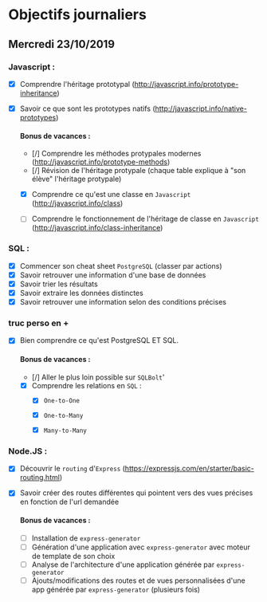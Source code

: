 # Objectifs journaliers

## Mercredi 23/10/2019

### Javascript : 

* [x] Comprendre l'héritage prototypal (http://javascript.info/prototype-inheritance)
* [x] Savoir ce que sont les prototypes natifs (http://javascript.info/native-prototypes)


  #### Bonus de vacances :
  * [/] Comprendre les méthodes protypales modernes (http://javascript.info/prototype-methods)
  * [/] Révision de l'héritage protypale (chaque table explique à "son élève" l'héritage protypale)

  * [x] Comprendre ce qu'est une classe en `Javascript` (http://javascript.info/class)
  * [ ] Comprendre le fonctionnement de l'héritage de classe en `Javascript` (http://javascript.info/class-inheritance)



### SQL :

* [x] Commencer son cheat sheet `PostgreSQL` (classer par actions)
* [x] Savoir retrouver une information d'une base de données
* [x] Savoir trier les résultats
* [x] Savoir extraire les données distinctes
* [x] Savoir retrouver une information selon des conditions précises

### truc perso en +
* [x] Bien comprendre ce qu'est PostgreSQL ET SQL.

  #### Bonus de vacances :
  * [/] Aller le plus loin possible sur `SQLBolt`'
  * [x] Comprendre les relations en `SQL` :
    * [x] `One-to-One`
    * [x] `One-to-Many`
    * [X] `Many-to-Many`



### Node.JS : 

* [x] Découvrir le `routing` d'`Express` (https://expressjs.com/en/starter/basic-routing.html)
* [x] Savoir créer des routes différentes qui pointent vers des vues précises en fonction de l'url demandée

  #### Bonus de vacances :
  * [ ] Installation de `express-generator`
  * [ ] Génération d'une application avec `express-generator` avec moteur de template de son choix
  * [ ] Analyse de l'architecture d'une application générée par `express-generator`
  * [ ] Ajouts/modifications des routes et de vues personnalisées d'une app générée par `express-generator` (plusieurs fois)
